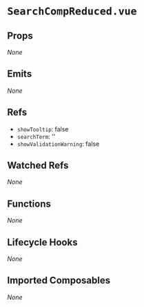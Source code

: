 # `SearchCompReduced.vue`

## Props

_None_

## Emits

_None_

## Refs

- `showTooltip`: false
- `searchTerm`: ''
- `showValidationWarning`: false

## Watched Refs

_None_

## Functions

_None_

## Lifecycle Hooks

_None_

## Imported Composables

_None_
